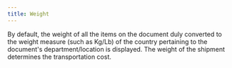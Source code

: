 ```yaml
---
title: Weight
---
```



By default, the weight of all the items on the document duly converted  to the weight measure (such as Kg/Lb) of the country pertaining to the  document's department/location is displayed. The weight of the shipment  determines the transportation cost.
